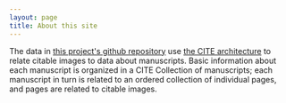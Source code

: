 ```yaml
---
layout: page
title: About this site
---
```


The data in [this project's github repository](https://github.com/openmss/mss) use [the CITE architecture](http://cite-architecture.github.io/) to relate citable images to data about manuscripts.  Basic information about each manuscript is organized in a CITE Collection of manuscripts;  each manuscript in turn is related to an ordered collection of individual pages, and pages are related to citable images.

